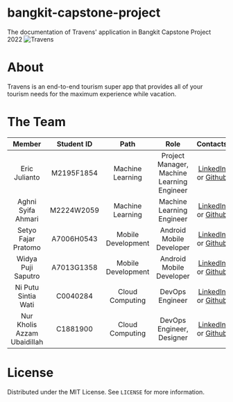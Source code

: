 # bangkit-capstone-project
The documentation of Travens' application in Bangkit Capstone Project 2022
![Travens](https://github.com/algonacci/Free-CDN/blob/main/Travens-CDN/Banner_Travens.png?raw=True)

# About
Travens is an end-to-end tourism super app that provides all of your tourism needs for the maximum experience while vacation.

# The Team

|         Member              | Student ID |        Path        |                Role                        |                                                  Contacts                                                  |
| :--------------------:      | :--------: | :----------------: | :----------------------------------------: | :--------------------------------------------------------------------------------------------------------: |
| Eric Julianto               |  M2195F1854  |  Machine Learning  | Project Manager, Machine Learning Engineer| [LinkedIn](https://www.linkedin.com/in/ericjulianto/) or [Github](https://github.com/algonacci)       |
| Aghni Syifa Ahmari          |  M2224W2059  |  Machine Learning  | Machine Learning Engineer                 | [LinkedIn](https://www.linkedin.com/in/aghni-syifa-ahmari-a613a6206/) or [Github](https://github.com/aghnisyifa)     |
| Setyo Fajar Pratomo         |  A7006H0543  | Mobile Development | Android Mobile Developer                  | [LinkedIn](https://www.linkedin.com/in/setyofajar/) or [Github](https://github.com/setyofp)         |
| Widya Puji Saputro          |  A7013G1358  | Mobile Development | Android Mobile Developer                  | [LinkedIn](https://www.linkedin.com/in/widya-puji-saputro-bb8a74129/) or [Github](https://github.com/Widi-ps)       |
| Ni Putu Sintia Wati         |  C0040284    |  Cloud Computing   | DevOps Engineer                           | [LinkedIn](https://www.linkedin.com/in/putusintia/) or [Github](https://github.com/sintiasnn) |
| Nur Kholis Azzam Ubaidillah |  C1881900    |  Cloud Computing   | DevOps Engineer, Designer                 | [LinkedIn](https://www.linkedin.com/in/azzam-ubaidillah-311b5319a/) or [Github](https://github.com/Azzamubaidillah)       |

# License
Distributed under the MIT License. See `LICENSE` for more information.
